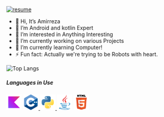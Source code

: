 [![resume](https://img.shields.io/badge/download-resume-blue.svg)](https://github.com/LeDerouxe/LeDerouxe/blob/main/resume2025.05.19.pdf)

- 👋 Hi, It’s Amirreza
- 🧪 I’m Android and kotlin Expert
- 👀 I’m interested in Anything Interesting
- 🔭 I’m currently working on various Projects
- 🌱 I’m currently learning Computer!
- ⚡ Fun fact: Actually we're trying to be Robots with heart.
  <div  align="center">
<img src="https://github-readme-stats.vercel.app/api/top-langs/?username=Lederouxe&theme=gotham&layout=compact" alt="Top Langs" style="width:400px;"/>
  </div>
 <h5>Languages in Use</h5>
      <p>
     <a href="https://www.Kotlinlang.org/" target="_blank" rel="noreferrer"><img src="https://raw.githubusercontent.com/devicons/devicon/master/icons/kotlin/kotlin-original.svg" alt="c" width="40" height="40"/></a>
         <a href="https://www.w3schools.com/cpp/" target="_blank" rel="noreferrer"> <img src="https://raw.githubusercontent.com/devicons/devicon/master/icons/cplusplus/cplusplus-original.svg" alt="cplusplus" width="40" height="40"/> </a>
         <a href="https://www.python.org" target="_blank" rel="noreferrer"> <img src="https://raw.githubusercontent.com/devicons/devicon/master/icons/python/python-original.svg" alt="python" width="40" height="40"/> </a>
     <a href="https://www.java.com/" target="_blank" rel="noreferrer"><img src="https://raw.githubusercontent.com/devicons/devicon/master/icons/java/java-original.svg" alt="c" width="40" height="40"/></a>
     <a href="https://www.w3.org/html/" target="_blank" rel="noreferrer"> <img src="https://raw.githubusercontent.com/devicons/devicon/master/icons/html5/html5-original-wordmark.svg" alt="html5" width="40" height="40"/> </a>
      </p>

<!---
LeDerouxe/LeDerouxe is a ✨ special ✨ repository because its `README.md` (this file) appears on your GitHub profile.
You can click the Preview link to take a look at your changes.
--->
